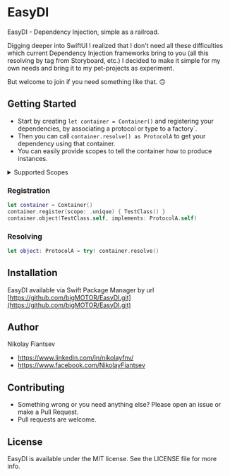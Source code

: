 # EasyDI

EasyDI - Dependency Injection,  simple as a railroad.
 
Digging deeper into SwiftUI I realized that I don't need all these difficulties which current Dependency Injection frameworks bring to you (all this resolving by tag from Storyboard, etc.) I decided to make it simple for my own needs and bring it to my pet-projects as experiment.

But welcome to join if you need something like that. 🙃

## Getting Started
* Start by creating `let container = Container()` and registering your dependencies, by associating a protocol or type to a factory`.
* Then you can call `container.resolve() as ProtocolA` to get your dependency using that container.
* You can easily provide scopes to tell the container how to produce instances.

<details>
<summary>Supported Scopes</summary>
  
* unique - resolve your type as a new instance every time you call resolve;
  
* weakSingleton - container stores week reference to the resolved instance. While a strong reference to the resolved instance exists resolve will return the same instance. After the resolved instance is deallocated next resolve will produce a new instance.
</details>

### Registration
```swift
let container = Container()
container.register(scope: .unique) { TestClass() }
container.object(TestClass.self, implements: ProtocolA.self)
```

### Resolving
```swift
let object: ProtocolA = try! container.resolve()
```

## Installation
EasyDI available via Swift Package Manager by url [https://github.com/bigMOTOR/EasyDI.git](https://github.com/bigMOTOR/EasyDI.git)

## Author

Nikolay Fiantsev   

- https://www.linkedin.com/in/nikolayfnv/   
- https://www.facebook.com/NikolayFiantsev

## Contributing

- Something wrong or you need anything else? Please open an issue or make a Pull Request.
- Pull requests are welcome.

## License

EasyDI is available under the MIT license. See the LICENSE file for more info.
